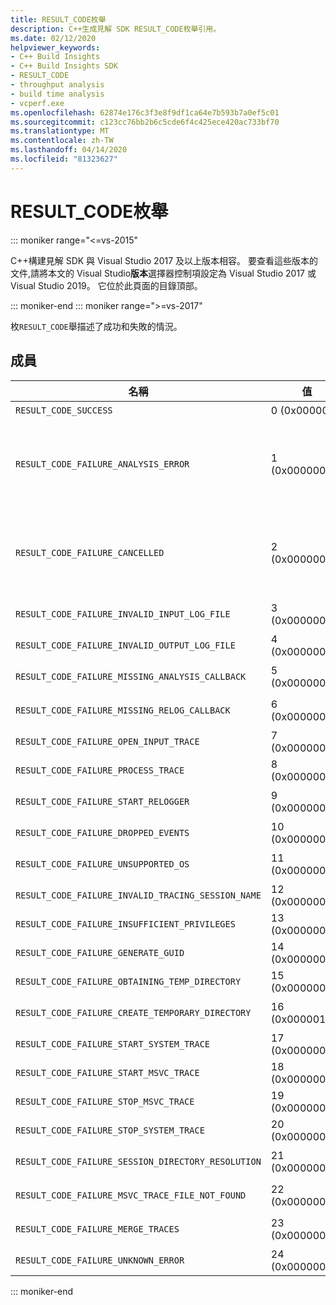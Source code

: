 ```yaml
---
title: RESULT_CODE枚舉
description: C++生成見解 SDK RESULT_CODE枚舉引用。
ms.date: 02/12/2020
helpviewer_keywords:
- C++ Build Insights
- C++ Build Insights SDK
- RESULT_CODE
- throughput analysis
- build time analysis
- vcperf.exe
ms.openlocfilehash: 62874e176c3f3e8f9df1ca64e7b593b7a0ef5c01
ms.sourcegitcommit: c123cc76bb2b6c5cde6f4c425ece420ac733bf70
ms.translationtype: MT
ms.contentlocale: zh-TW
ms.lasthandoff: 04/14/2020
ms.locfileid: "81323627"
---
```

# <a name="result_code-enum"></a>RESULT_CODE枚舉

::: moniker range="<=vs-2015"

C++構建見解 SDK 與 Visual Studio 2017 及以上版本相容。 要查看這些版本的文件,請將本文的 Visual Studio**版本**選擇器控制項設定為 Visual Studio 2017 或 Visual Studio 2019。 它位於此頁面的目錄頂部。

::: moniker-end
::: moniker range=">=vs-2017"

枚`RESULT_CODE`舉描述了成功和失敗的情況。

## <a name="members"></a>成員

| 名稱 | 值 | 描述 |
|--|--|--|
| `RESULT_CODE_SUCCESS` | 0 (0x000000) | 作業成功。 |
| `RESULT_CODE_FAILURE_ANALYSIS_ERROR` | 1 (0x00000001) | [ANALYSIS_DESCRIPTOR](analysis-descriptor-struct.md)或[RELOG_DESCRIPTOR](relog-descriptor-struct.md)中的回調函數之`CALLBACK_CODE_ANALYSIS_FAILURE`一返回該 值。 此值是[CALLBACK_CODE](callback-code-enum.md)枚舉的成員。 |
| `RESULT_CODE_FAILURE_CANCELLED` | 2 (0x0000002) | [ANALYSIS_DESCRIPTOR](analysis-descriptor-struct.md)或[RELOG_DESCRIPTOR](relog-descriptor-struct.md)中的回調函數之`CALLBACK_CODE_ANALYSIS_CANCEL`一返回該 值。 此值是[CALLBACK_CODE](callback-code-enum.md)枚舉的成員。 |
| `RESULT_CODE_FAILURE_INVALID_INPUT_LOG_FILE` | 3 (0x0000003) | 指定的 Windows (ETW) 追蹤的輸入事件追蹤無效。 |
| `RESULT_CODE_FAILURE_INVALID_OUTPUT_LOG_FILE` | 4 (0x0000004) | 指定的輸出 ETW 追蹤無效。 |
| `RESULT_CODE_FAILURE_MISSING_ANALYSIS_CALLBACK` | 5 (0x0000005) | [ANALYSIS_CALLBACKS](analysis-callbacks-struct.md)結構未正確初始化。 |
| `RESULT_CODE_FAILURE_MISSING_RELOG_CALLBACK` | 6 (0x0000006) | [RELOG_CALLBACKS](relog-callbacks-struct.md)結構未正確初始化。 |
| `RESULT_CODE_FAILURE_OPEN_INPUT_TRACE` | 7 (0x0000007) | 無法打開輸入 ETW 追蹤。 |
| `RESULT_CODE_FAILURE_PROCESS_TRACE` | 8 (0x0000008) | 處理輸入 ETW 跟蹤時發生錯誤。 |
| `RESULT_CODE_FAILURE_START_RELOGGER` | 9 (0x0000009) | 嘗試啟動重新登錄作業階段時出錯。 |
| `RESULT_CODE_FAILURE_DROPPED_EVENTS` | 10 (0x0000000A) | 輸入 ETW 跟蹤缺少重要事件。 |
| `RESULT_CODE_FAILURE_UNSUPPORTED_OS` | 11 (0x000000B) | 您正在不受支援的 Windows 版本上使用 C++生成見解。 |
| `RESULT_CODE_FAILURE_INVALID_TRACING_SESSION_NAME` | 12 (0x000000C) | 提供的會話名稱無效。 |
| `RESULT_CODE_FAILURE_INSUFFICIENT_PRIVILEGES` | 13 (0x000000D) | 此操作需要管理員許可權。 |
| `RESULT_CODE_FAILURE_GENERATE_GUID` | 14 (0x0000000E) | 生成 GUID 時出錯。 |
| `RESULT_CODE_FAILURE_OBTAINING_TEMP_DIRECTORY` | 15 (0x0000000F) | 嘗試確定暫存目錄路徑時出錯。 |
| `RESULT_CODE_FAILURE_CREATE_TEMPORARY_DIRECTORY` | 16 (0x0000010) | 嘗試為正在啟動的跟蹤工作階段創建臨時目錄時出錯。 |
| `RESULT_CODE_FAILURE_START_SYSTEM_TRACE` | 17 (0x00000011) | 嘗試啟動系統追蹤時出錯。 |
| `RESULT_CODE_FAILURE_START_MSVC_TRACE` | 18 (0x00000012) | 嘗試啟動 MSVC 跟蹤時出錯。 |
| `RESULT_CODE_FAILURE_STOP_MSVC_TRACE` | 19 (0x00000013) | 嘗試停止 MSVC 跟蹤時出錯。 |
| `RESULT_CODE_FAILURE_STOP_SYSTEM_TRACE` | 20 (0x00000014) | 嘗試啟動系統追蹤時出錯。 |
| `RESULT_CODE_FAILURE_SESSION_DIRECTORY_RESOLUTION` | 21 (0x00000015) | 跟蹤已停止,但找不到跟蹤會話的臨時目錄。 |
| `RESULT_CODE_FAILURE_MSVC_TRACE_FILE_NOT_FOUND` | 22 (0x00000016) | 找不到已停止的 MSVC 追蹤的追蹤檔。 |
| `RESULT_CODE_FAILURE_MERGE_TRACES` | 23 (0x00000017) | 使用內核跟蹤控制件合併追蹤時出錯。 |
| `RESULT_CODE_FAILURE_UNKNOWN_ERROR` | 24 (0x00000018) | 發生未知的錯誤。 |

::: moniker-end
